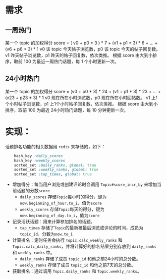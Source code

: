 # 需求

## 一周热门
某一个 topic 的加权得分
score = ( v0 + p0 * 3 ) * 7 + (v1 + p1 * 3) * 6 + …  + (v6 + p6 * 3) * 1
v0 该 topic 今天帖子浏览数，p0 该 topic 今天的帖子回复数。
v1 昨天帖子浏览数，p1 昨天的帖子回复数，依次类推。
根据 score 由大到小排序，取前 100 为最近一周热门话题，每 1 个小时更新一次。

## 24小时热门
某一个 topic 的加权得分
score = (v0 + p0 * 3) * 24 + (v1 + p1 * 3) * 23 + … + (v23 + p23 * 3) * 1
v0 现在所在小时浏览数，p0 现在所在小时回帖数。
v1 上1个小时帖子浏览数，p1 上1个小时帖子回复数，依次类推。
根据 score 由大到小排序，取前 100 为最近 24小时热门话题，每 10 分钟更新一次。

# 实现：
话题排名功能的相关数据用 `redis` 来存储的，如下：
```ruby
    hash_key :daily_scores
    hash_key :weekly_scores
    sorted_set :daily_ranks, global: true
    sorted_set :weekly_ranks, global: true
    sorted_set :tap_times, global: true
```

- 增加得分：每当用户浏览或创建评论时会调用 `Topic#score_incr_by` 来增加当前话题的分数`score`
    + `daily_scores` 存储`Topic`每小时的得分，键为`now.beginning_of_hour.to_i`，值为`score` 
    + `weekly_scores` 存储`Topic`每天的得分，键为`now.beginning_of_day.to_i`，值为`score`
- 记录活跃话题：用来计算参加排名的话题。
    + `tap_times` 存储了`Topic`的最新被最后浏览或评论的时间，成员为`topic_id`，分数为`now.to_i`
- 计算排名：定时任务会执行 `Topic.calc_weekly_ranks` 和 `Topic.calc_daily_ranks`，并将计算好的排名结果分别存放到 `daily_ranks` 和 `weekly_ranks` 中。
    + `daily_ranks` 存储了成员 `topic_id` 和他之前24小时的总分数。
    + `weekly_ranks` 存储了成员 `topic_id` 和他之前7天的总分数。
- 获取排名：通过调用 `Topic.daily_ranks` 和 `Topic.weekly_ranks`。

